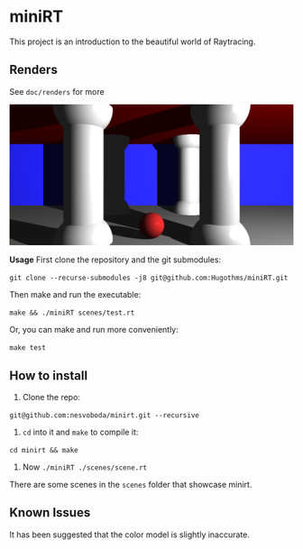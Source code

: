 # miniRT

This project is an introduction to the beautiful world of Raytracing.

## Renders

See `doc/renders` for more

![temple](https://github.com/Chan-muk/minirt/blob/master/renders/temple.png)

**Usage**
First clone the repository and the git submodules:

`git clone --recurse-submodules -j8 git@github.com:Hugothms/miniRT.git`

Then make and run the executable:

`make && ./miniRT scenes/test.rt`

Or, you can make and run more conveniently:

`make test`

## How to install

1. Clone the repo:

`git@github.com:nesvoboda/minirt.git --recursive`

1. `cd` into it and `make` to compile it:

`cd minirt && make`

1. Now `./miniRT ./scenes/scene.rt`

There are some scenes in the `scenes` folder that showcase minirt.

## Known Issues

It has been suggested that the color model is slightly inaccurate.
